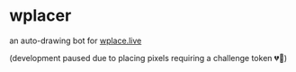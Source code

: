 # wplacer
an auto-drawing bot for [wplace.live](https://wplace.live/)

(development paused due to placing pixels requiring a challenge token 💔🥀)
